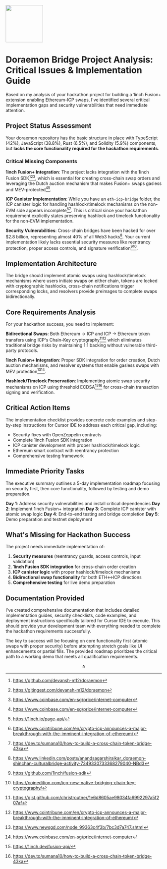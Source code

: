 <img src="https://r2cdn.perplexity.ai/pplx-full-logo-primary-dark%402x.png" class="logo" width="120"/>

# Doraemon Bridge Project Analysis: Critical Issues \& Implementation Guide

Based on my analysis of your hackathon project for building a 1inch Fusion+ extension enabling Ethereum-ICP swaps, I've identified several critical implementation gaps and security vulnerabilities that need immediate attention.

## Project Status Assessment

Your doraemon repository has the basic structure in place with TypeScript (42%), JavaScript (38.8%), Rust (6.5%), and Solidity (5.9%) components, but **lacks the core functionality required for the hackathon requirements**.

### Critical Missing Components

**1inch Fusion+ Integration**: The project lacks integration with the 1inch Fusion SDK[^1_1][^1_2][^1_3], which is essential for creating cross-chain swap orders and leveraging the Dutch auction mechanism that makes Fusion+ swaps gasless and MEV-protected[^1_3][^1_4].

**ICP Canister Implementation**: While you have an `eth-icp-bridge` folder, the ICP canister logic for handling hashlock/timelock mechanisms on the non-EVM side appears incomplete[^1_5][^1_6]. This is critical since your hackathon requirement explicitly states preserving hashlock and timelock functionality for the non-EVM implementation.

**Security Vulnerabilities**: Cross-chain bridges have been hacked for over \$2.8 billion, representing almost 40% of all Web3 hacks[^1_7]. Your current implementation likely lacks essential security measures like reentrancy protection, proper access controls, and signature verification[^1_8][^1_9].

## Implementation Architecture

The bridge should implement atomic swaps using hashlock/timelock mechanisms where users initiate swaps on either chain, tokens are locked with cryptographic hashlocks, cross-chain notifications trigger corresponding locks, and resolvers provide preimages to complete swaps bidirectionally.

## Core Requirements Analysis

For your hackathon success, you need to implement:

**Bidirectional Swaps**: Both Ethereum → ICP and ICP → Ethereum token transfers using ICP's Chain-Key cryptography[^1_10][^1_5] which eliminates traditional bridge risks by maintaining 1:1 backing without vulnerable third-party protocols.

**1inch Fusion+ Integration**: Proper SDK integration for order creation, Dutch auction mechanisms, and resolver systems that enable gasless swaps with MEV protection[^1_11][^1_3].

**Hashlock/Timelock Preservation**: Implementing atomic swap security mechanisms on ICP using threshold ECDSA[^1_12][^1_6] for cross-chain transaction signing and verification.

## Critical Action Items

The implementation checklist provides concrete code examples and step-by-step instructions for Cursor IDE to address each critical gap, including:

- Security fixes with OpenZeppelin contracts
- Complete 1inch Fusion SDK integration
- ICP canister development with proper hashlock/timelock logic
- Ethereum smart contract with reentrancy protection
- Comprehensive testing framework


## Immediate Priority Tasks

The executive summary outlines a 5-day implementation roadmap focusing on security first, then core functionality, followed by testing and demo preparation.

**Day 1**: Address security vulnerabilities and install critical dependencies
**Day 2**: Implement 1inch Fusion+ integration
**Day 3**: Complete ICP canister with atomic swap logic
**Day 4**: End-to-end testing and bridge completion
**Day 5**: Demo preparation and testnet deployment

## What's Missing for Hackathon Success

The project needs immediate implementation of:

1. **Security measures** (reentrancy guards, access controls, input validation)
2. **1inch Fusion SDK integration** for cross-chain order creation
3. **ICP canister logic** with proper hashlock/timelock mechanisms
4. **Bidirectional swap functionality** for both ETH↔ICP directions
5. **Comprehensive testing** for live demo preparation

## Documentation Provided

I've created comprehensive documentation that includes detailed implementation guides, security checklists, code examples, and deployment instructions specifically tailored for Cursor IDE to execute. This should provide your development team with everything needed to complete the hackathon requirements successfully.

The key to success will be focusing on core functionality first (atomic swaps with proper security) before attempting stretch goals like UI enhancements or partial fills. The provided roadmap prioritizes the critical path to a working demo that meets all qualification requirements.

<div style="text-align: center">⁂</div>

[^1_1]: https://github.com/devansh-m12/doraemon

[^1_2]: https://gitingest.com/devansh-m12/doraemon

[^1_3]: https://www.coinbase.com/en-sg/price/internet-computer

[^1_4]: https://1inch.io/page-api/

[^1_5]: https://www.cointribune.com/en/crypto-icp-announces-a-major-breakthrough-with-the-imminent-integration-of-ethereum/

[^1_6]: https://dev.to/sumana10/how-to-build-a-cross-chain-token-bridge-43ka

[^1_7]: https://www.linkedin.com/posts/anandsagarshiralkar_doraemon-shinchan-culturalbridge-activity-7349330733368279040-NBd3

[^1_8]: https://github.com/1inch/fusion-sdk

[^1_9]: https://coinedition.com/icp-new-native-bridging-chain-key-cryptography/

[^1_10]: https://gist.github.com/christroutner/1e6d8605ae98034fa6992297a5f207af

[^1_11]: https://www.newsgd.com/node_99363c4f3b/7bc3d7a747.shtml

[^1_12]: https://1inch.dev/fusion-api/

[^1_13]: https://internetcomputer.org/ethereum-integration

[^1_14]: https://www.uniblock.dev/blog/how-to-make-a-cross-chain-bridge

[^1_15]: https://www.newsgd.com/node_2d81c1ee50/74a9df0516.shtml

[^1_16]: https://www.npmjs.com/package/@1inch/fusion-sdk?activeTab=code

[^1_17]: https://www.youtube.com/watch?v=A0eC2tA951g

[^1_18]: https://cointelegraph.com/press-releases/an-introduction-to-the-various-types-of-cross-chain-bridge-solutions

[^1_19]: https://forum.dfinity.org/t/icp-canister-bridge-senfina-bridge-between-evms-and-lightning-network/29923

[^1_20]: https://www.npmjs.com/package/@1inch/fusion-sdk/v/0.1.14

[^1_21]: https://www.cointribune.com/en/the-crypto-icp-is-approaching-the-kingdom-of-ethereum/

[^1_22]: https://blog.logrocket.com/blockchain-bridges-cross-chain-data-sharing-guide/

[^1_23]: https://blockapex.io/crosschain-bridge-audit-services/

[^1_24]: https://scsfg.io/developers/documentation/

[^1_25]: https://internetcomputer.org/docs/building-apps/developing-canisters/what-are-canisters

[^1_26]: https://help.1inch.io/en/articles/9842591-what-is-1inch-fusion-and-how-does-it-work

[^1_27]: https://hacken.io/services/cross-chain-bridge-audit/

[^1_28]: https://systango.com/blog/smart-contracts-coding

[^1_29]: https://internetcomputer.org/docs/current/developer-docs/smart-contracts/overview/canister-lifecycle

[^1_30]: https://beincrypto.com/learn/1inch-swap-guide/

[^1_31]: https://chain.link/education-hub/cross-chain-bridge-vulnerabilities

[^1_32]: https://www.youtube.com/watch?v=P1owPHAtG3s

[^1_33]: https://www.youtube.com/watch?v=P3ngpMedCTE

[^1_34]: https://mirror.xyz/9⃣0⃣0.eth/Z-a4WWNvmkjZpx37zwS8boUj_Bop7TO6V2uXqp4tL9M

[^1_35]: https://pyramidledger.com/cross-chain-bridge-audit/

[^1_36]: https://www.linkedin.com/advice/3/how-can-you-effectively-document-maintain-smart-contracts-3ra3c

[^1_37]: https://internetcomputer.org/docs/current/developer-docs/smart-contracts/advanced-features/management-canister

[^1_38]: https://mirror.xyz/0x0BFa958DDd959b6fE5a23409cCD9Ab0BC733f0fe/0D_YIBooibOFo0Sl3FUvQtKSEHBeluHE13-UoGb8jmc

[^1_39]: https://hashlock.com/services/bridge-audits

[^1_40]: https://docs.near.org/smart-contracts/anatomy/best-practices

[^1_41]: https://www.youtube.com/watch?v=_grEFfKCXf4

[^1_42]: https://mirror.xyz/0x69A00FAFe7E935FDe9Ecb5c53f23e0E409A33E12/bcbR6HLp0JDc1fjxB-i5LGkS1GihEvo7x8IXhBMRJzE

[^1_43]: https://ppl-ai-code-interpreter-files.s3.amazonaws.com/web/direct-files/d9f2cc19b0717cb5dc8d59a312301903/29244b03-c684-42fd-9981-d0a3304fa87a/3cf259fc.md

[^1_44]: https://ppl-ai-code-interpreter-files.s3.amazonaws.com/web/direct-files/d9f2cc19b0717cb5dc8d59a312301903/a437ee63-3ce1-4881-ae3a-c6d78deb5a25/1f951d08.md

[^1_45]: https://ppl-ai-code-interpreter-files.s3.amazonaws.com/web/direct-files/d9f2cc19b0717cb5dc8d59a312301903/ee5aed3b-14e1-4317-b284-92feb72651cd/0f1ad97f.md

